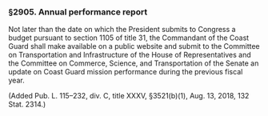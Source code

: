 ### §2905. Annual performance report ###

Not later than the date on which the President submits to Congress a budget pursuant to section 1105 of title 31, the Commandant of the Coast Guard shall make available on a public website and submit to the Committee on Transportation and Infrastructure of the House of Representatives and the Committee on Commerce, Science, and Transportation of the Senate an update on Coast Guard mission performance during the previous fiscal year.

(Added Pub. L. 115–232, div. C, title XXXV, §3521(b)(1), Aug. 13, 2018, 132 Stat. 2314.)